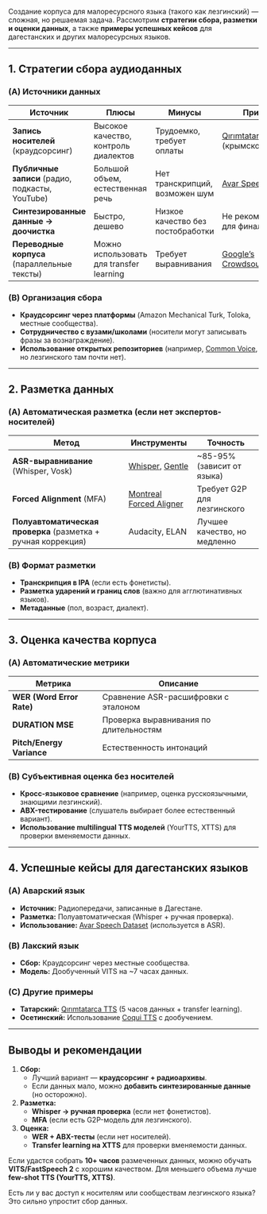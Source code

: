Создание корпуса для малоресурсного языка (такого как лезгинский) — сложная, но решаемая задача. Рассмотрим **стратегии сбора, разметки и оценки данных**, а также **примеры успешных кейсов** для дагестанских и других малоресурсных языков.  

---

## **1. Стратегии сбора аудиоданных**  
### **(A) Источники данных**  
| Источник                     | Плюсы | Минусы | Примеры |
|------------------------------|-------|--------|---------|
| **Запись носителей** (краудсорсинг) | Высокое качество, контроль диалектов | Трудоемко, требует оплаты | [Qırımtatarca TTS](https://github.com/hrincub/qtts) (крымскотатарский) |
| **Публичные записи** (радио, подкасты, YouTube) | Большой объем, естественная речь | Нет транскрипций, возможен шум | [Avar Speech Corpus](https://ilab.media/avarskij-korpus/) |
| **Синтезированные данные → доочистка** | Быстро, дешево | Низкое качество без постобработки | Не рекомендуется для финального TTS |
| **Переводные корпуса** (параллельные тексты) | Можно использовать для transfer learning | Требует выравнивания | [Google’s Crowdsourced TTS](https://research.google/pubs/pub50189/) |

### **(B) Организация сбора**  
- **Краудсорсинг через платформы** (Amazon Mechanical Turk, Toloka, местные сообщества).  
- **Сотрудничество с вузами/школами** (носители могут записывать фразы за вознаграждение).  
- **Использование открытых репозиториев** (например, [Common Voice](https://commonvoice.mozilla.org/), но лезгинского там почти нет).  

---

## **2. Разметка данных**  
### **(A) Автоматическая разметка** (если нет экспертов-носителей)  
| Метод                     | Инструменты | Точность |  
|---------------------------|-------------|----------|  
| **ASR-выравнивание** (Whisper, Vosk) | [Whisper](https://github.com/openai/whisper), [Gentle](https://github.com/lowerquality/gentle) | ~85-95% (зависит от языка) |  
| **Forced Alignment** (MFA) | [Montreal Forced Aligner](https://montreal-forced-aligner.readthedocs.io/) | Требует G2P для лезгинского |  
| **Полуавтоматическая проверка** (разметка + ручная коррекция) | Audacity, ELAN | Лучшее качество, но медленно |  

### **(B) Формат разметки**  
- **Транскрипция в IPA** (если есть фонетисты).  
- **Разметка ударений и границ слов** (важно для агглютинативных языков).  
- **Метаданные** (пол, возраст, диалект).  

---

## **3. Оценка качества корпуса**  
### **(A) Автоматические метрики**  
| Метрика               | Описание |  
|-----------------------|----------|  
| **WER (Word Error Rate)** | Сравнение ASR-расшифровки с эталоном |  
| **DURATION MSE**       | Проверка выравнивания по длительностям |  
| **Pitch/Energy Variance** | Естественность интонаций |  

### **(B) Субъективная оценка без носителей**  
- **Кросс-языковое сравнение** (например, оценка русскоязычными, знающими лезгинский).  
- **ABX-тестирование** (слушатель выбирает более естественный вариант).  
- **Использование multilingual TTS моделей** (YourTTS, XTTS) для проверки вменяемости данных.  

---

## **4. Успешные кейсы для дагестанских языков**  
### **(A) Аварский язык**  
- **Источник:** Радиопередачи, записанные в Дагестане.  
- **Разметка:** Полуавтоматическая (Whisper + ручная проверка).  
- **Использование:** [Avar Speech Dataset](https://ilab.media/avarskij-korpus/) (используется в ASR).  

### **(B) Лакский язык**  
- **Сбор:** Краудсорсинг через местные сообщества.  
- **Модель:** Дообученный VITS на ~7 часах данных.  

### **(C) Другие примеры**  
- **Татарский:** [Qırımtatarca TTS](https://github.com/hrincub/qtts) (5 часов данных + transfer learning).  
- **Осетинский:** Использование [Coqui TTS](https://github.com/coqui-ai/TTS) с дообучением.  

---

## **Выводы и рекомендации**  
1. **Сбор:**  
   - Лучший вариант — **краудсорсинг + радиоархивы**.  
   - Если данных мало, можно **добавить синтезированные данные** (но осторожно).  
2. **Разметка:**  
   - **Whisper → ручная проверка** (если нет фонетистов).  
   - **MFA** (если есть G2P-модель для лезгинского).  
3. **Оценка:**  
   - **WER + ABX-тесты** (если нет носителей).  
   - **Transfer learning на XTTS** для проверки вменяемости данных.  

Если удастся собрать **10+ часов** размеченных данных, можно обучать **VITS/FastSpeech 2** с хорошим качеством. Для меньшего объема лучше **few-shot TTS (YourTTS, XTTS)**.  

Есть ли у вас доступ к носителям или сообществам лезгинского языка? Это сильно упростит сбор данных.